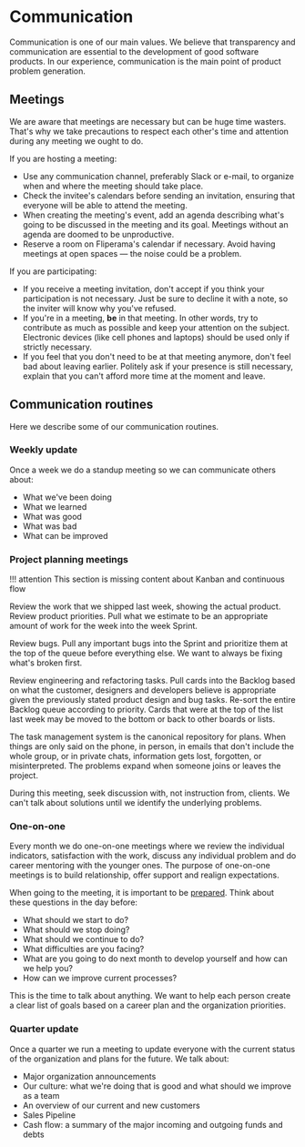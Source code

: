 # Communication

Communication is one of our main values. We believe that transparency and communication are essential to the development of good software products. In our experience, communication is the main point of product problem generation.

## Meetings

We are aware that meetings are necessary but can be huge time wasters. That's why we take precautions to respect each other's time and attention during any meeting we ought to do.

If you are hosting a meeting:

* Use any communication channel, preferably Slack or e-mail, to organize when and where the meeting should take place.
* Check the invitee's calendars before sending an invitation, ensuring that everyone will be able to attend the meeting.
* When creating the meeting's event, add an agenda describing what's going to be discussed in the meeting and its goal. Meetings without an agenda are doomed to be unproductive.
* Reserve a room on Fliperama's calendar if necessary. Avoid having meetings at open spaces — the noise could be a problem.

If you are participating:

* If you receive a meeting invitation, don't accept if you think your participation is not necessary. Just be sure to decline it with a note, so the inviter will know why you've refused.
* If you're in a meeting, **be** in that meeting. In other words, try to contribute as much as possible and keep your attention on the subject. Electronic devices (like cell phones and laptops) should be used only if strictly necessary.
* If you feel that you don't need to be at that meeting anymore, don't feel bad about leaving earlier. Politely ask if your presence is still necessary, explain that you can't afford more time at the moment and leave.

## Communication routines

Here we describe some of our communication routines.

### Weekly update

Once a week we do a standup meeting so we can communicate others about:

* What we've been doing
* What we learned
* What was good
* What was bad
* What can be improved

### Project planning meetings

!!! attention
    This section is missing content about Kanban and continuous flow

Review the work that we shipped last week, showing the actual product. Review product priorities. Pull what we estimate to be an appropriate amount of work for the week into the week Sprint.

Review bugs. Pull any important bugs into the Sprint and prioritize them at the top of the queue before everything else. We want to always be fixing what's broken first.

Review engineering and refactoring tasks. Pull cards into the Backlog based on what the customer, designers and developers believe is appropriate given the previously stated product design and bug tasks. Re-sort the entire Backlog queue according to priority. Cards that were at the top of the list last week may be moved to the bottom or back to other boards or lists.

The task management system is the canonical repository for plans. When things are only said on the phone, in person, in emails that don't include the whole group, or in private chats, information gets lost, forgotten, or misinterpreted. The problems expand when someone joins or leaves the project.

During this meeting, seek discussion with, not instruction from, clients. We can't talk about solutions until we identify the underlying problems.

### One-on-one

Every month we do one-on-one meetings where we review the individual indicators, satisfaction with the work, discuss any individual problem and do career mentoring with the younger ones. The purpose of one-on-one meetings is to build relationship, offer support and realign expectations.

When going to the meeting, it is important to be [prepared](https://m.signalvnoise.com/how-to-prepare-for-a-one-on-one-meeting-as-an-employee-fc2a46912a4c). Think about these questions in the day before:

* What should we start to do?
* What should we stop doing?
* What should we continue to do?
* What difficulties are you facing?
* What are you going to do next month to develop yourself and how can we help you?
* How can we improve current processes?

This is the time to talk about anything. We want to help each person create a clear list of goals based on a career plan and the organization priorities.

### Quarter update

Once a quarter we run a meeting to update everyone with the current status of the organization and plans for the future. We talk about:

* Major organization announcements
* Our culture: what we're doing that is good and what should we improve as a team
* An overview of our current and new customers
* Sales Pipeline
* Cash flow: a summary of the major incoming and outgoing funds and debts
